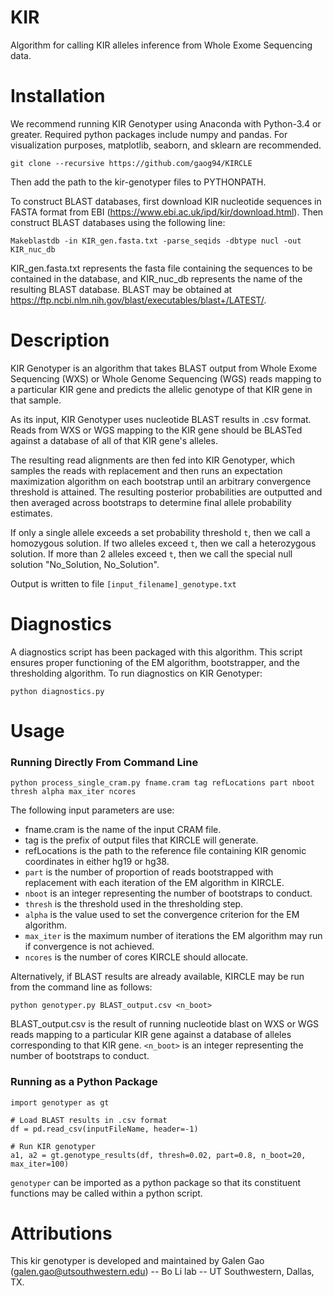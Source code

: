 # KIR
Algorithm for calling KIR alleles inference from Whole Exome Sequencing data.

# Installation
We recommend running KIR Genotyper using Anaconda with Python-3.4 or greater. Required python packages include numpy and pandas. For visualization purposes, matplotlib, seaborn, and sklearn are recommended.

```
git clone --recursive https://github.com/gaog94/KIRCLE
```

Then add the path to the kir-genotyper files to PYTHONPATH.

To construct BLAST databases, first download KIR nucleotide sequences in FASTA format from EBI (https://www.ebi.ac.uk/ipd/kir/download.html). Then construct BLAST databases using the following line:
```
Makeblastdb -in KIR_gen.fasta.txt -parse_seqids -dbtype nucl -out KIR_nuc_db
```
KIR_gen.fasta.txt represents the fasta file containing the sequences to be contained in the database, and KIR_nuc_db represents the name of the resulting BLAST database. BLAST may be obtained at https://ftp.ncbi.nlm.nih.gov/blast/executables/blast+/LATEST/.

# Description
KIR Genotyper is an algorithm that takes BLAST output from Whole Exome Sequencing (WXS) or Whole Genome Sequencing (WGS) reads mapping to a particular KIR gene and predicts the allelic genotype of that KIR gene in that sample.

As its input, KIR Genotyper uses nucleotide BLAST results in .csv format. Reads from WXS or WGS mapping to the KIR gene should be BLASTed against a database of all of that KIR gene's alleles.

The resulting read alignments are then fed into KIR Genotyper, which samples the reads with replacement and then runs an expectation maximization algorithm on each bootstrap until an arbitrary convergence threshold is attained. The resulting posterior probabilities are outputted and then averaged across bootstraps to determine final allele probability estimates.

If only a single allele exceeds a set probability threshold ``t``, then we call a homozygous solution.  If two  alleles exceed ``t``, then we call a heterozygous solution. If more than 2 alleles exceed ``t``, then we call the special null solution "No_Solution, No_Solution".

Output is written to file ``[input_filename]_genotype.txt``

# Diagnostics
A diagnostics script has been packaged with this algorithm. This script ensures proper functioning of the EM algorithm, bootstrapper, and the thresholding algorithm. To run diagnostics on KIR Genotyper:
```
python diagnostics.py
```

# Usage

### Running Directly From Command Line
```
python process_single_cram.py fname.cram tag refLocations part nboot thresh alpha max_iter ncores
```
The following input parameters are use:
* fname.cram is the name of the input CRAM file.
* tag is the prefix of output files that KIRCLE will generate.
* refLocations is the path to the reference file containing KIR genomic coordinates in either hg19 or hg38.
* ``part`` is the number of proportion of reads bootstrapped with replacement with each iteration of the EM algorithm in KIRCLE.
* ``nboot`` is an integer representing the number of bootstraps to conduct. 
* ``thresh`` is the threshold used in the thresholding step.
* ``alpha`` is the value used to set the convergence criterion for the EM algorithm.
* ``max_iter`` is the maximum number of iterations the EM algorithm may run if convergence is not achieved.
* ``ncores`` is the number of cores KIRCLE should allocate.

Alternatively, if BLAST results are already available, KIRCLE may be run from the command line as follows:
```
python genotyper.py BLAST_output.csv <n_boot>
```
BLAST_output.csv is the result of running nucleotide blast on WXS or WGS reads mapping to a particular KIR gene against a database of alleles corresponding to that KIR gene. ``<n_boot>`` is an integer representing the number of bootstraps to conduct.

### Running as a Python Package
```
import genotyper as gt

# Load BLAST results in .csv format
df = pd.read_csv(inputFileName, header=-1)

# Run KIR genotyper
a1, a2 = gt.genotype_results(df, thresh=0.02, part=0.8, n_boot=20, max_iter=100)
```
``genotyper`` can be imported as a python package so that its constituent functions may be called within a python script.

# Attributions
This kir genotyper is developed and maintained by Galen Gao (galen.gao@utsouthwestern.edu) -- Bo Li lab -- UT Southwestern, Dallas, TX.
